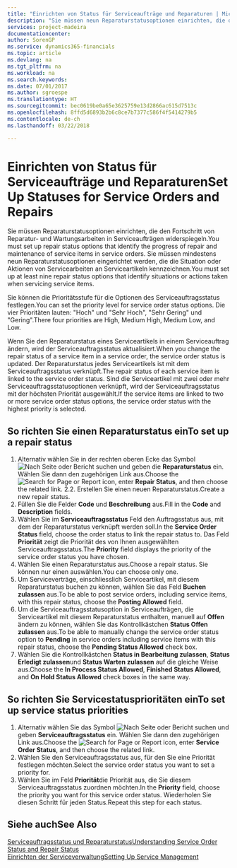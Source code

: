 ```yaml
---
title: "Einrichten von Status für Serviceaufträge und Reparaturen | Microsoft Docs"
description: "Sie müssen neun Reparaturstatusoptionen einrichten, die den Fortschritt von Reparatur- und Wartungsarbeiten in Serviceaufträgen widerspiegeln."
services: project-madeira
documentationcenter: 
author: SorenGP
ms.service: dynamics365-financials
ms.topic: article
ms.devlang: na
ms.tgt_pltfrm: na
ms.workload: na
ms.search.keywords: 
ms.date: 07/01/2017
ms.author: sgroespe
ms.translationtype: HT
ms.sourcegitcommit: bec0619be0a65e3625759e13d2866ac615d7513c
ms.openlocfilehash: 8ffd5d6893b2b6c8ce7b7377c586f4f5414279b5
ms.contentlocale: de-ch
ms.lasthandoff: 03/22/2018

---
```

# <a name="set-up-statuses-for-service-orders-and-repairs"></a><span data-ttu-id="1718e-103">Einrichten von Status für Serviceaufträge und Reparaturen</span><span class="sxs-lookup"><span data-stu-id="1718e-103">Set Up Statuses for Service Orders and Repairs</span></span>
<span data-ttu-id="1718e-104">Sie müssen Reparaturstatusoptionen einrichten, die den Fortschritt von Reparatur- und Wartungsarbeiten in Serviceaufträgen widerspiegeln.</span><span class="sxs-lookup"><span data-stu-id="1718e-104">You must set up repair status options that identify the progress of repair and maintenance of service items in service orders.</span></span> <span data-ttu-id="1718e-105">Sie müssen mindestens neun Reparaturstatusoptionen eingerichtet werden, die die Situation oder Aktionen von Servicearbeiten an Serviceartikeln kennzeichnen.</span><span class="sxs-lookup"><span data-stu-id="1718e-105">You must set up at least nine repair status options that identify situations or actions taken when servicing service items.</span></span>  

<span data-ttu-id="1718e-106">Sie können die Prioritätsstufe für die Optionen des Serviceauftragsstatus festlegen.</span><span class="sxs-lookup"><span data-stu-id="1718e-106">You can set the priority level for service order status options.</span></span> <span data-ttu-id="1718e-107">Die vier Prioritäten lauten: "Hoch" und "Sehr Hoch", "Sehr Gering" und "Gering".</span><span class="sxs-lookup"><span data-stu-id="1718e-107">There four priorities are High, Medium High, Medium Low, and Low.</span></span>  
  
<span data-ttu-id="1718e-108">Wenn Sie den Reparaturstatus eines Serviceartikels in einem Serviceauftrag ändern, wird der Serviceauftragsstatus aktualisiert.</span><span class="sxs-lookup"><span data-stu-id="1718e-108">When you change the repair status of a service item in a service order, the service order status is updated.</span></span> <span data-ttu-id="1718e-109">Der Reparaturstatus jedes Serviceartikels ist mit dem Serviceauftragsstatus verknüpft.</span><span class="sxs-lookup"><span data-stu-id="1718e-109">The repair status of each service item is linked to the service order status.</span></span> <span data-ttu-id="1718e-110">Sind die Serviceartikel mit zwei oder mehr Serviceauftragsstatusoptionen verknüpft, wird der Serviceauftragsstatus mit der höchsten Priorität ausgewählt.</span><span class="sxs-lookup"><span data-stu-id="1718e-110">If the service items are linked to two or more service order status options, the service order status with the highest priority is selected.</span></span>  

## <a name="to-set-up-a-repair-status"></a><span data-ttu-id="1718e-111">So richten Sie einen Reparaturstatus ein</span><span class="sxs-lookup"><span data-stu-id="1718e-111">To set up a repair status</span></span>  
1. <span data-ttu-id="1718e-112">Alternativ wählen Sie in der rechten oberen Ecke das Symbol ![Nach Seite oder Bericht suchen](media/ui-search/search_small.png "Nach Seite oder Bericht suchen") und geben die **Reparaturstatus** ein. Wählen Sie dann den zugehörigen Link aus.</span><span class="sxs-lookup"><span data-stu-id="1718e-112">Choose the ![Search for Page or Report](media/ui-search/search_small.png "Search for Page or Report icon") icon, enter **Repair Status**, and then choose the related link.</span></span> <span data-ttu-id="1718e-113">2.</span><span class="sxs-lookup"><span data-stu-id="1718e-113">2.</span></span> <span data-ttu-id="1718e-114">Erstellen Sie einen neuen Reparaturstatus.</span><span class="sxs-lookup"><span data-stu-id="1718e-114">Create a new repair status.</span></span>  
3. <span data-ttu-id="1718e-115">Füllen Sie die Felder **Code** und **Beschreibung** aus.</span><span class="sxs-lookup"><span data-stu-id="1718e-115">Fill in the **Code** and **Description** fields.</span></span>  
4. <span data-ttu-id="1718e-116">Wählen Sie im **Serviceauftragsstatus** Feld den Auftragsstatus aus, mit dem der Reparaturstatus verknüpft werden soll.</span><span class="sxs-lookup"><span data-stu-id="1718e-116">In the **Service Order Status** field, choose the order status to link the repair status to.</span></span> <span data-ttu-id="1718e-117">Das Feld **Priorität** zeigt die Priorität des von Ihnen ausgewählten Serviceauftragsstatus.</span><span class="sxs-lookup"><span data-stu-id="1718e-117">The **Priority** field displays the priority of the service order status you have chosen.</span></span>  
5. <span data-ttu-id="1718e-118">Wählen Sie einen Reparaturstatus aus.</span><span class="sxs-lookup"><span data-stu-id="1718e-118">Choose a repair status.</span></span> <span data-ttu-id="1718e-119">Sie können nur einen auswählen.</span><span class="sxs-lookup"><span data-stu-id="1718e-119">You can choose only one.</span></span>  
6. <span data-ttu-id="1718e-120">Um Serviceverträge, einschliesslich Serviceartikel, mit diesem Reparaturstatus buchen zu können, wählen Sie das Feld **Buchen zulassen** aus.</span><span class="sxs-lookup"><span data-stu-id="1718e-120">To be able to post service orders, including service items, with this repair status, choose the **Posting Allowed** field.</span></span>  
7. <span data-ttu-id="1718e-121">Um die Serviceauftragsstatusoption in Serviceaufträgen, die Serviceartikel mit diesem Reparaturstatus enthalten, manuell auf **Offen** ändern zu können, wählen Sie das Kontrollkästchen **Status Offen zulassen** aus.</span><span class="sxs-lookup"><span data-stu-id="1718e-121">To be able to manually change the service order status option to **Pending** in service orders including service items with this repair status, choose the **Pending Status Allowed** check box.</span></span>  
8. <span data-ttu-id="1718e-122">Wählen Sie die Kontrollkästchen **Status in Bearbeitung zulassen**, **Status Erledigt zulassen**und **Status Warten zulassen** auf die gleiche Weise aus.</span><span class="sxs-lookup"><span data-stu-id="1718e-122">Choose the **In Process Status Allowed**, **Finished Status Allowed**, and **On Hold Status Allowed** check boxes in the same way.</span></span>
  
## <a name="to-set-up-service-status-priorities"></a><span data-ttu-id="1718e-123">So richten Sie Servicestatusprioritäten ein</span><span class="sxs-lookup"><span data-stu-id="1718e-123">To set up service status priorities</span></span>  
1. <span data-ttu-id="1718e-124">Alternativ wählen Sie das Symbol ![Nach Seite oder Bericht suchen](media/ui-search/search_small.png "Nach Seite oder Bericht suchen") und geben **Serviceauftragsstatus** ein. Wählen Sie dann den zugehörigen Link aus.</span><span class="sxs-lookup"><span data-stu-id="1718e-124">Choose the ![Search for Page or Report](media/ui-search/search_small.png "Search for Page or Report icon") icon, enter **Service Order Status**, and then choose the related link.</span></span>  
2. <span data-ttu-id="1718e-125">Wählen Sie den Serviceauftragsstatus aus, für den Sie eine Priorität festlegen möchten.</span><span class="sxs-lookup"><span data-stu-id="1718e-125">Select the service order status you want to set a priority for.</span></span>  
3. <span data-ttu-id="1718e-126">Wählen Sie im Feld **Priorität**die Priorität aus, die Sie diesem Serviceauftragsstatus zuordnen möchten.</span><span class="sxs-lookup"><span data-stu-id="1718e-126">In the **Priority** field, choose the priority you want for this service order status.</span></span> <span data-ttu-id="1718e-127">Wiederholen Sie diesen Schritt für jeden Status.</span><span class="sxs-lookup"><span data-stu-id="1718e-127">Repeat this step for each status.</span></span>  
  
## <a name="see-also"></a><span data-ttu-id="1718e-128">Siehe auch</span><span class="sxs-lookup"><span data-stu-id="1718e-128">See Also</span></span>  
[<span data-ttu-id="1718e-129">Serviceauftragsstatus und Reparaturstatus</span><span class="sxs-lookup"><span data-stu-id="1718e-129">Understanding Service Order Status and Repair Status</span></span>]()  
[<span data-ttu-id="1718e-130">Einrichten der Serviceverwaltung</span><span class="sxs-lookup"><span data-stu-id="1718e-130">Setting Up Service Management</span></span>](service-setup-service.md)  

